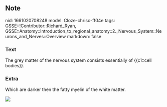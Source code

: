 ## Note
nid: 1661020708248
model: Cloze-chrisc-ff04e
tags: GSSE::!Contributor::Richard_Ryan, GSSE::Anatomy::Introduction_to_regional_anatomy::2._Nervous_System::Neurons_and_Nerves::Overview
markdown: false

### Text
<div class='toggle'>
  The grey matter of the nervous system consists essentially of
  {{c1::cell bodies}}.
</div>

### Extra
<p id="67ad892e-2b7c-47ea-acf5-3235c91e3e2e" class="">Which are
darker then the fatty myelin of the white matter.
<p id="67ad892e-2b7c-47ea-acf5-3235c91e3e2e" class=""><img src= 
"White_and_grey_matter_0.png">
